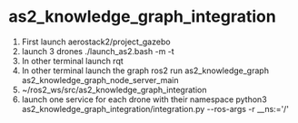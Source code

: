 # as2_knowledge_graph_integration
1) First launch
     aerostack2/project_gazebo
2) launch 3 drones
     ./launch_as2.bash -m -t
3) In other terminal launch rqt
4) In other terminal launch the graph
    ros2 run as2_knowledge_graph as2_knowledge_graph_node_server_main
5) ~/ros2_ws/src/as2_knowledge_graph_integration
6) launch one service for each drone with their namespace
       python3 as2_knowledge_graph_integration/integration.py --ros-args -r __ns:='/<namespace>'

  
